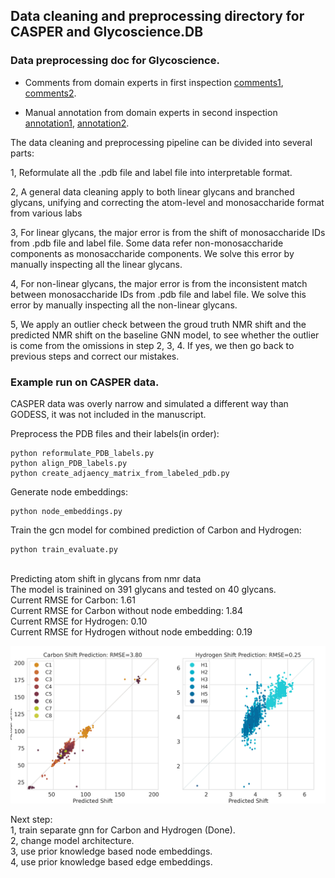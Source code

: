 ## Data cleaning and preprocessing directory for CASPER and Glycoscience.DB

### Data preprocessing doc for Glycoscience.

+ Comments from domain experts in first inspection [comments1](preprocess_manual/linear_check_email_1.pdf), [comments2](preprocess_manual/linear_check_email_2.pdf).

+ Manual annotation from domain experts in second inspection [annotation1](preprocess_manual/nonlinear_preprocess_doc_revised.pdf), [annotation2](preprocess_manual/nonlinear_preprocess_doc_revised.pdf).

The data cleaning and preprocessing pipeline can be divided into several parts:

1, Reformulate all the .pdb file and label file into interpretable format. 

2, A general data cleaning apply to both linear glycans and branched glycans, unifying and correcting the atom-level and monosaccharide format from various labs

3, For linear glycans, the major error is from the shift of monosaccharide IDs from .pdb file and label file. Some data refer non-monosaccharide components as monosaccharide components. We solve this error by manually inspecting all the linear glycans.

4, For non-linear glycans, the major error is from the inconsistent match between monosaccharide IDs from .pdb file and label file. We solve this error by manually inspecting all the non-linear glycans. 

5, We apply an outlier check between the groud truth NMR shift and the predicted NMR shift on the baseline GNN model, to see whether the outlier is come from the omissions in step 2, 3, 4. If yes, we then go back to previous steps and correct our mistakes. 
### Example run on CASPER data.  

CASPER data was overly narrow and simulated a different way than GODESS, it was not included in the manuscript.

Preprocess the PDB files and their labels(in order): <br />
```
python reformulate_PDB_labels.py
python align_PDB_labels.py
python create_adjaency_matrix_from_labeled_pdb.py
```
Generate node embeddings: 
```
python node_embeddings.py
```
Train the gcn model for combined prediction of Carbon and Hydrogen: 
```
python train_evaluate.py
```
<br />
Predicting atom shift in glycans from nmr data <br />
The model is trainined on 391 glycans and tested on 40 glycans. <br />
Current RMSE for Carbon: 1.61<br />
Current RMSE for Carbon without node embedding: 1.84<br />
Current RMSE for Hydrogen: 0.10<br />
Current RMSE for Hydrogen without node embedding: 0.19<br />

![gcn_all](/figures/gcn_all.png?raw=true) <br />

Next step: <br />
1, train separate gnn for Carbon and Hydrogen (Done).<br />
2, change model architecture. <br />
3, use prior knowledge based node embeddings.<br />
4, use prior knowledge based edge embeddings.<br />

